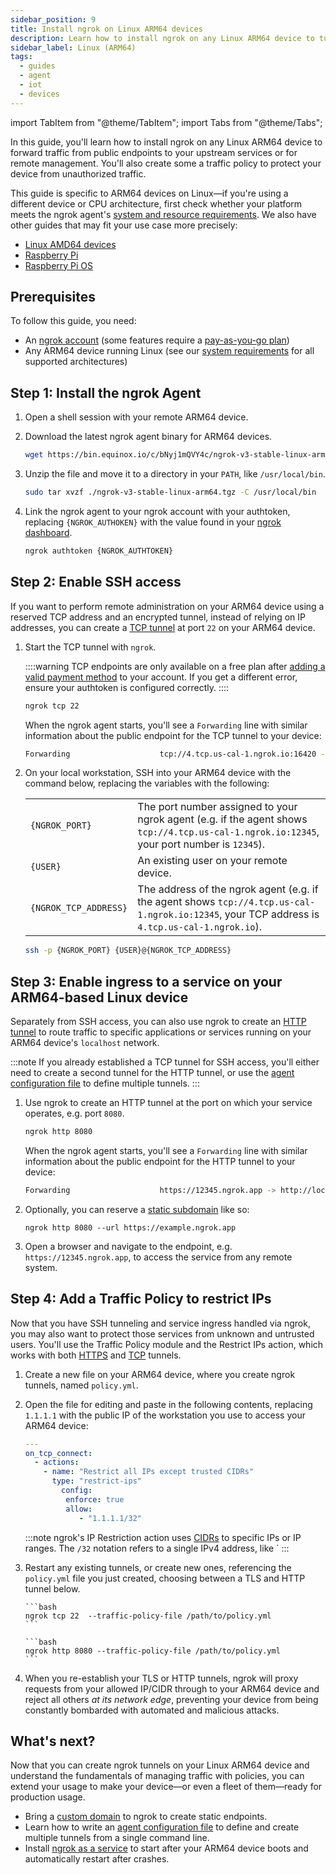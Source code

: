 ```yaml
---
sidebar_position: 9
title: Install ngrok on Linux ARM64 devices
description: Learn how to install ngrok on any Linux ARM64 device to tunnel traffic to your upstream services or remotely administer it.
sidebar_label: Linux (ARM64)
tags:
  - guides
  - agent
  - iot
  - devices
---
```


import TabItem from "@theme/TabItem";
import Tabs from "@theme/Tabs";

In this guide, you'll learn how to install ngrok on any Linux ARM64 device to forward traffic from public endpoints to your upstream services or for remote management. You'll also create some a traffic policy to protect your device from unauthorized traffic.

This guide is specific to ARM64 devices on Linux—if you're using a different device or CPU architecture, first check whether your platform meets the ngrok agent's [system and resource requirements](/docs/agent/#system-requirements). We also have other guides that may fit your use case more precisely:

- [Linux AMD64 devices](/docs/guides/device-gateway/linux.md)
- [Raspberry Pi](/docs/guides/device-gateway/raspberry-pi.md)
- [Raspberry Pi OS](/docs/guides/device-gateway/raspbian.md)

## Prerequisites

To follow this guide, you need:

- An [ngrok account](https://dashboard.ngrok.com/signup) (some features require a [pay-as-you-go plan](https://ngrok.com/pricing))
- Any ARM64 device running Linux (see our [system requirements](/docs/agent/#system-requirements) for all supported architectures)

## Step 1: Install the ngrok Agent

1. Open a shell session with your remote ARM64 device.

2. Download the latest ngrok agent binary for ARM64 devices.

   ```bash
   wget https://bin.equinox.io/c/bNyj1mQVY4c/ngrok-v3-stable-linux-arm64.tgz
   ```

3. Unzip the file and move it to a directory in your `PATH`, like `/usr/local/bin`.

   ```bash
   sudo tar xvzf ./ngrok-v3-stable-linux-arm64.tgz -C /usr/local/bin
   ```

4. Link the ngrok agent to your ngrok account with your authtoken, replacing `{NGROK_AUTHOKEN}` with the value found in your [ngrok dashboard](https://dashboard.ngrok.com/get-started/your-authtoken).

   ```bash
   ngrok authtoken {NGROK_AUTHTOKEN}
   ```

## Step 2: Enable SSH access

If you want to perform remote administration on your ARM64 device using a reserved TCP address and an encrypted tunnel, instead of relying on IP addresses, you can create a [TCP tunnel](/docs/tcp/index.mdx) at port `22` on your ARM64 device.

1. Start the TCP tunnel with `ngrok`.

   ::::warning
   TCP endpoints are only available on a free plan after [adding a valid payment method](https://dashboard.ngrok.com/settings#id-verification) to your account. If you get a different error, ensure your authtoken is configured correctly.
   ::::

   ```bash
   ngrok tcp 22
   ```

   When the ngrok agent starts, you'll see a `Forwarding` line with similar information about the public endpoint for the TCP tunnel to your device:

   ```bash
   Forwarding                    tcp://4.tcp.us-cal-1.ngrok.io:16420 -> localhost:22
   ```

1. On your local workstation, SSH into your ARM64 device with the command below, replacing the variables with the following:

   |                       |                                                                                                                                                |
   | --------------------- | ---------------------------------------------------------------------------------------------------------------------------------------------- |
   | `{NGROK_PORT}`        | The port number assigned to your ngrok agent (e.g. if the agent shows `tcp://4.tcp.us-cal-1.ngrok.io:12345`, your port number is `12345`).     |
   | `{USER}`              | An existing user on your remote device.                                                                                                        |
   | `{NGROK_TCP_ADDRESS}` | The address of the ngrok agent (e.g. if the agent shows `tcp://4.tcp.us-cal-1.ngrok.io:12345`, your TCP address is `4.tcp.us-cal-1.ngrok.io`). |

   ```bash
   ssh -p {NGROK_PORT} {USER}@{NGROK_TCP_ADDRESS}
   ```

## Step 3: Enable ingress to a service on your ARM64-based Linux device

Separately from SSH access, you can also use ngrok to create an [HTTP tunnel](/docs/http/index.mdx) to route traffic to specific applications or services running on your ARM64 device's `localhost` network.

:::note
If you already established a TCP tunnel for SSH access, you'll either need to create a second tunnel for the HTTP tunnel, or use the [agent configuration file](/docs/agent/config/v3/) to define multiple tunnels.
:::

1. Use ngrok to create an HTTP tunnel at the port on which your service operates, e.g. port `8080`.

   ```bash
   ngrok http 8080
   ```

   When the ngrok agent starts, you'll see a `Forwarding` line with similar information about the public endpoint for the HTTP tunnel to your device:

   ```bash
   Forwarding                    https://12345.ngrok.app -> http://localhost:8080
   ```

1. Optionally, you can reserve a [static subdomain](/universal-gateway/domains/) like so:

   ```
   ngrok http 8080 --url https://example.ngrok.app
   ```

1. Open a browser and navigate to the endpoint, e.g. `https://12345.ngrok.app`, to access the service from any remote system.

## Step 4: Add a Traffic Policy to restrict IPs

Now that you have SSH tunneling and service ingress handled via ngrok, you may also want to protect those services from unknown and untrusted users. You'll use the Traffic Policy module and the Restrict IPs action, which works with both [HTTPS](/docs/http/traffic-policy/actions/restrict-ips.mdx) and [TCP](/docs/tcp/traffic-policy/actions/restrict-ips.mdx) tunnels.

1.  Create a new file on your ARM64 device, where you create ngrok tunnels, named `policy.yml`.

1.  Open the file for editing and paste in the following contents, replacing `1.1.1.1` with the public IP of the workstation you use to access your ARM64 device:

    ```yaml
    ---
    on_tcp_connect:
      - actions:
        - name: "Restrict all IPs except trusted CIDRs"
          type: "restrict-ips"
            config:
             enforce: true
             allow:
                - "1.1.1.1/32"
    ```

    :::note
    ngrok's IP Restriction action uses [CIDRs](https://en.wikipedia.org/wiki/Classless_Inter-Domain_Routing) to specific IPs or IP ranges. The `/32` notation refers to a single IPv4 address, like `
    :::

1.  Restart any existing tunnels, or create new ones, referencing the `policy.yml` file you just created, choosing between a TLS and HTTP tunnel below.

    <Tabs groupId="connectivity" queryString="cty">
      <TabItem value="tls-tunnel" label="TLS tunnel">
        
        ```bash
        ngrok tcp 22  --traffic-policy-file /path/to/policy.yml
        ```

      </TabItem>
      <TabItem value="http-tunnel" label="HTTP tunnel">

        ```bash
        ngrok http 8080 --traffic-policy-file /path/to/policy.yml
        ```

      </TabItem>
    </Tabs>

1.  When you re-establish your TLS or HTTP tunnels, ngrok will proxy requests from your allowed IP/CIDR through to your ARM64 device and reject all others _at its network edge_, preventing your device from being constantly bombarded with automated and malicious attacks.

## What's next?

Now that you can create ngrok tunnels on your Linux ARM64 device and understand the fundamentals of managing traffic with policies, you can extend your usage to make your device—or even a fleet of them—ready for production usage.

- Bring a [custom domain](/docs/guides/other-guides/how-to-set-up-a-custom-domain.md) to ngrok to create static endpoints.
- Learn how to write an [agent configuration file](/docs/agent/config/v3/) to define and create multiple tunnels from a single command line.
- Install [ngrok as a service](/docs/agent/index.mdx#background-service) to start after your ARM64 device boots and automatically restart after crashes.
